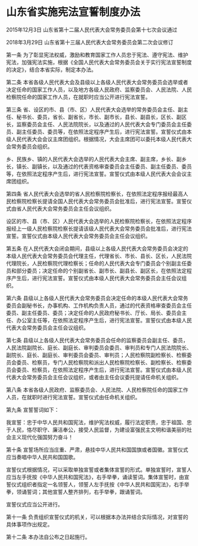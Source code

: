 # 山东省实施宪法宣誓制度办法

2015年12月3日 山东省第十二届人民代表大会常务委员会第十七次会议通过

2018年3月29日 山东省第十三届人民代表大会常务委员会第二次会议修订

<!-- INFO END -->

第一条 为了彰显宪法权威，激励和教育国家工作人员忠于宪法、遵守宪法、维护宪法，加强宪法实施，根据《全国人民代表大会常务委员会关于实行宪法宣誓制度的决定》，结合本省实际，制定本办法。

第二条 本省各级人民代表大会及县级以上各级人民代表大会常务委员会选举或者决定任命的国家工作人员，以及地方各级人民政府、监察委员会、人民法院、人民检察院任命的国家工作人员，在就职时应当公开进行宪法宣誓。

第三条 省、设区的市、县（市、区）人民代表大会选举的常务委员会主任、副主任、秘书长、委员，省长、副省长，市长、副市长，县长、副县长，区长、副区长，监察委员会主任、人民法院院长，以及通过的人民代表大会专门委员会主任委员、副主任委员、委员等，在依照法定程序产生后，进行宪法宣誓。宣誓仪式由本级人民代表大会会议主席团组织。根据情况，大会主席团可以委托本级人民代表大会常务委员会组织。

乡、民族乡、镇的人民代表大会选举的人民代表大会主席、副主席，乡长、副乡长，镇长、副镇长，以及通过的代表资格审查委员会主任委员、副主任委员、委员等，在依照法定程序产生后，进行宪法宣誓。宣誓仪式由本级人民代表大会会议主席团组织。

第四条 省人民代表大会选举的省人民检察院检察长，在依照法定程序报经最高人民检察院检察长提请全国人民代表大会常务委员会批准后，进行宪法宣誓。宣誓仪式由省人民代表大会常务委员会主任会议组织。

设区的市、县（市、区）人民代表大会选举的人民检察院检察长，在依照法定程序报经上一级人民检察院检察长提请该级人民代表大会常务委员会批准后，进行宪法宣誓。宣誓仪式由本级人民代表大会常务委员会主任会议组织。

第五条 在人民代表大会闭会期间，县级以上各级人民代表大会常务委员会决定的本级人民代表大会常务委员会代理主任，代理省长、市长、县长、区长，人民法院代理院长，人民检察院代理检察长；任命的人民代表大会专门委员会个别副主任委员和部分委员；决定任命的个别副省长、副市长、副县长、副区长，在依照法定程序产生后，进行宪法宣誓。宣誓仪式由本级人民代表大会常务委员会主任会议组织。

第六条 县级以上各级人民代表大会常务委员会决定任命的本级人民代表大会常务委员会副秘书长，办事机构、工作机构负责人员，通过的代表资格审查委员会主任委员、副主任委员、委员；决定任命的人民政府秘书长、厅长、局长、委员会主任、办公室主任等，在依照法定程序产生后，进行宪法宣誓。宣誓仪式由本级人民代表大会常务委员会主任会议组织。

第七条 县级以上各级人民代表大会常务委员会任命的监察委员会副主任、委员，人民法院副院长、庭长、副庭长、审判委员会委员、审判员和专门人民法院院长、副院长、庭长、副庭长、审判委员会委员、审判员；人民检察院副检察长、检察委员会委员、检察员，专门人民检察院和派出人民检察院检察长、副检察长、检察委员会委员、检察员，在依照法定程序产生后，进行宪法宣誓。宣誓仪式由本级人民代表大会常务委员会主任会议组织，或者由主任会议委托提请任命机关组织。

第八条 本省各级人民政府、监察委员会、人民法院、人民检察院任命的国家工作人员，在就职时进行宪法宣誓。宣誓仪式由任命机关组织。

第九条 宣誓誓词如下：

我宣誓：忠于中华人民共和国宪法，维护宪法权威，履行法定职责，忠于祖国、忠于人民，恪尽职守、廉洁奉公，接受人民监督，为建设富强民主文明和谐美丽的社会主义现代化强国努力奋斗！

第十条 宣誓场所应当庄重、严肃，悬挂中华人民共和国国旗或者国徽。宣誓仪式应当奏唱中华人民共和国国歌。

宣誓仪式根据情况，可以采取单独宣誓或者集体宣誓的形式。单独宣誓时，宣誓人应当左手抚按《中华人民共和国宪法》，右手举拳，诵读誓词。集体宣誓时，由宣誓仪式组织者指定一名领誓人，领誓人左手抚按《中华人民共和国宪法》，右手举拳，领诵誓词；其他宣誓人整齐排列，右手举拳，跟诵誓词。

宣誓仪式应当公开进行。

第十一条 负责组织宣誓仪式的机关，可以根据本办法并结合实际情况，对宣誓的具体事项作出规定。

第十二条 本办法自公布之日起施行。